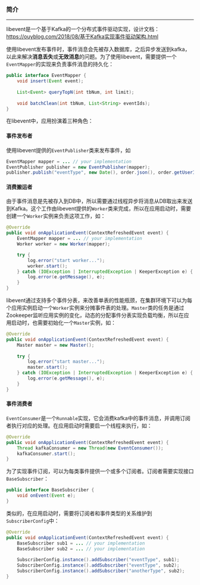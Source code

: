 ### 简介

---

libevent是一个基于Kafka的一个分布式事件驱动实现，设计文档：https://ouyblog.com/2018/08/基于Kafka实现事件驱动架构.html

使用libevent发布事件时，事件消息会先被存入数据库，之后异步发送到kafka，以此来解决**消息丢失**或**无效消息**的问题。为了使用libevent，需要提供一个`EventMapper`的实现来负责事件消息的持久化：

```java
public interface EventMapper {
    void insert(Event event);
    
    List<Event> queryTopN(int tbNum, int limit);
    
    void batchClean(int tbNum, List<String> eventIds);
}
```

在libevent中，应用扮演着三种角色：

#### 事件发布者

使用libevent提供的`EventPublisher`类来发布事件，如

```java
EventMapper mapper = ... // your implementation
EventPublisher publisher = new EventPublisher(mapper);
publisher.publish("eventType", new Date(), order.json(), order.getUserId().intValue());
```

#### 消费搬运者

由于事件消息是先被存入到DB中，所以需要通过线程异步将消息从DB取出来发送到Kafka。这个工作由libevent提供的`Worker`类来完成，所以在应用启动时，需要创建一个`Worker`实例来负责这项工作，如：

```java
@Override
public void onApplicationEvent(ContextRefreshedEvent event) {
    EventMapper mapper = ... // your implementation
    Worker worker = new Worker(mapper);

    try {
        log.error("start worker...");
        worker.start();
    } catch (IOException | InterruptedException | KeeperException e) {
        log.error(e.getMessage(), e);
    }
}
```

libevent通过支持多个事件分表，来改善单表的性能瓶颈，在集群环境下可以为每个应用实例启动一个`Worker`实例来分摊事件表的处理。`Master`类的任务是通过Zookeeper监听应用实例的变化，动态的分配事件分表实现负载均衡，所以在应用启动时，也需要初始化一个`Master`实例，如：

```java
@Override
public void onApplicationEvent(ContextRefreshedEvent event) {
    Master master = new Master();
    
    try {
        log.error("start master...");
        master.start();
    } catch (IOException | InterruptedException | KeeperException e) {
        log.error(e.getMessage(), e);
    }
}
```

#### 事件消费者

`EventConsumer`是一个`Runnable`实现，它会消费kafka中的事件消息，并调用订阅者执行对应的处理。在应用启动时需要启一个线程来执行，如：

```java
@Override
public void onApplicationEvent(ContextRefreshedEvent event) {
    Thread kafkaConsumer = new Thread(new EventConsumer());
    kafkaConsumer.start();
}
```

为了实现事件订阅，可以为每类事件提供一个或多个订阅者。订阅者需要实现接口`BaseSubscriber`：

```java
public interface BaseSubscriber {
    void onEvent(Event e);
}
```

类似的，在应用启动时，需要将订阅者和事件类型的关系维护到`SubscriberConfig`中：

```java
@Override
public void onApplicationEvent(ContextRefreshedEvent event) {
    BaseSubscriber sub1 = ... // your implementation
    BaseSubscriber sub2 = ... // your implementation
    
    SubscriberConfig.instance().addSubscriber("eventType", sub1);
    SubscriberConfig.instance().addSubscriber("eventType", sub2);
    SubscriberConfig.instance().addSubscriber("anotherType", sub2);
}
```
